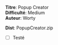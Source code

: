 **Titre**: Popup Creator <br>
**Difficulté**: Medium <br>
**Auteur**: Worty <br>

**Dist**: PopupCreator.zip 

- [ ] Testé